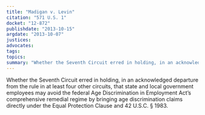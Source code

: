 ```yaml
---
title: "Madigan v. Levin"
citation: "571 U.S. 1"
docket: "12-872"
publishdate: "2013-10-15"
argdate: "2013-10-07"
justices:
advocates:
tags:
topics:
summary: "Whether the Seventh Circuit erred in holding, in an acknowledged departure from the rule in at least four other circuits, that state and local government employees may avoid the federal Age Discrimination in Employment Act’s comprehensive remedial regime by bringing age discrimination claims directly under the Equal Protection Clause and 42 U.S.C. § 1983."
---
```

Whether the Seventh Circuit erred in holding, in an acknowledged departure from the rule in at least four other circuits, that state and local government employees may avoid the federal Age Discrimination in Employment Act’s comprehensive remedial regime by bringing age discrimination claims directly under the Equal Protection Clause and 42 U.S.C. § 1983.

